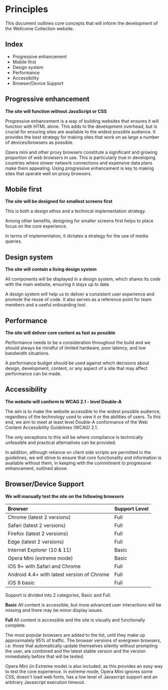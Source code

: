 # Principles

This document outlines core concepts that will inform the development of the Wellcome Collection website.

## Index

- Progressive enhancement
- Mobile first
- Design system
- Performance
- Accessibility
- Browser/Device Support

## Progressive enhancement

**The site will function without JavaScript or CSS**

Progressive enhancement is a way of building websites that ensures it will function with HTML alone. This adds to the development overhead, but is crucial for ensuring sites are available to the widest possible audience. It provides the best strategy for making sites that work on as large a number of devices/browsers as possible.

Opera mini and other proxy browsers constitute a significant and growing proportion of web browsers in use. This is particularly true in developing countries where slower network connections and expensive data plans make them appealing. Using progressive enhancement is key to making sites that operate well on proxy browsers.

## Mobile first

**The site will be designed for smallest screens first**

This is both a design ethos and a technical implementation strategy.

Among other benefits, designing for smaller screens first helps to place focus on the core experience.

In terms of implementation, it dictates a strategy for the use of media queries.

## Design system

**The site will contain a living design system**

All components will be displayed in a design system, which shares its code with the main website, ensuring it stays up to date.

A design system will help us to deliver a consistent user experience and promote the reuse of code. It also serves as a reference point for team members and a useful onboarding tool.

## Performance

**The site will deliver core content as fast as possible**

Performance needs to be a consideration throughout the build and we should always be mindful of limited hardware, poor latency, and low bandwidth situations.

A performance budget should be used against which decisions about design, development, content, or any aspect of a site that may affect performance can be made.

## Accessibility

**The website will conform to WCAG 2.1 - level Double-A**

The aim is to make the website accessible to the widest possible audience, regardless of the technology used to view it or the abilities of users. To this end, we aim to meet at least level Double-A conformance of the Web Content Accessibility Guidelines (WCAG) 2.1.

The only exceptions to this will be where compliance is technically unfeasible and practical alternatives can be provided.

In addition, although reliance on client side scripts are permitted in the guidelines, we will strive to ensure that core functionality and information is available without them, in keeping with the commitment to progressive enhancement, outlined above.

## Browser/Device Support

**We will manually test the site on the following browsers**

| Browser | Support Level |
|:---------|:---------------|
|Chrome (latest 2 versions) | Full |
|Safari (latest 2 versions) | Full |
|Firefox (latest 2 versions) | Full |
|Edge (latest 2 versions) | Full |
|Internet Explorer (10 & 11) | Basic |
|Opera Mini (extreme mode) | Basic |
|iOS 9+ with Safari and Chrome | Full |
|Android 4.4+ with latest version of Chrome | Full |
|iOS 8 basic | Full |

Support is divided into 2 categories, Basic and Full.

**Basic**
All content is accessible, but more advanced user interactions will be missing and there may be minor display issues.

**Full**
All content is accessible and the site is visually and functionally complete.

The most popular browsers are added to the list, until they make up approximately 95% of traffic. The browser versions of evergreen browsers, i.e. those that automatically update themselves silently without prompting the user, are combined and the latest stable version and the version immediately before that will be tested.

Opera Mini (in Extreme mode) is also included, as this provides an easy way to test the core experience. In extreme mode, Opera Mini ignores some CSS, doesn't load web fonts, has a low level of Javascript support and an arbitrary Javascript execution timeout.
